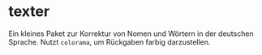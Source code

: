 # texter

Ein kleines Paket zur Korrektur von Nomen und Wörtern in der deutschen Sprache. Nutzt `colorama`, um Rückgaben farbig darzustellen.
